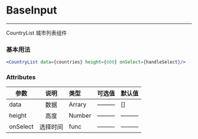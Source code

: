 # BaseInput
---
CountryList 城市列表组件

### 基本用法

```jsx
<CountryList data={countries} height={600} onSelect={handleSelect}/>
```

###  Attributes
| 参数        | 说明           | 类型  | 可选值 | 默认值 |
| ------------- |:-------------:| :-----|:-----|:-----|
| data   | 数据 |    Arrary | ——— | [] |
| height   | 高度 |  Number | ——— | ——— |
| onSelect   | 选择时间 |   func | ——— | ——— |

